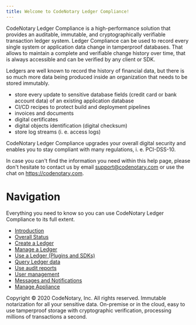 ```yaml
---
title: Welcome to CodeNotary Ledger Compliance!
---
```


<v-img src="/image.png" alt="Help Image"></v-img>

CodeNotary Ledger Compliance is a high-performance solution that provides an auditable, immutable, and cryptographically verifiable transaction ledger system.
Ledger Compliance can be used to record every single system or application data change in tamperproof databases. That allows to maintain a complete and verifiable change history over time, that is always accessible and can be verified by any client or SDK.

Ledgers are well known to record the history of financial data, but there is so much more data being produced inside an organization that needs to be stored immutably. 

* store every update to sensitive database fields (credit card or bank account data) of an existing application database
* CI/CD recipes to protect build and deployment pipelines
* invoices and documents
* digital certificates 
* digital objects identification (digital checksum)
* store log streams (i. e. access logs)

CodeNotary Ledger Compliance upgrades your overall digital security and enables you to stay compliant with many regulations, i. e. PCI-DSS-10.

In case you can't find the information you need within this help page, please don't hesitate to contact us by email support@codenotary.com or use the chat on https://codenotary.com.

# Navigation 

Everything you need to know so you can use CodeNotary Ledger Compliance to its full extent.

- [Introduction](/help/introduction)
- [Overall Status](/help/overall-status)
- [Create a Ledger](/help/create-ledger)
- [Manage a Ledger](/help/manage-ledger)
- [Use a Ledger (Plugins and SDKs)](/help/use-ledger)
- [Query Ledger data](/help/query-ledger)
- [Use audit reports](/help/use-audit-reports)
- [User management](/help/user-management)
- [Messages and Notifications](/help/messages)
- [Manage Appliance](/help/manage)


Copyright © 2020 CodeNotary, Inc. All rights reserved.
Immutable notarization for all your sensitive data. On-premise or in the cloud, easy to use tamperproof storage with cryptographic verification, processing millions of transactions a second.

